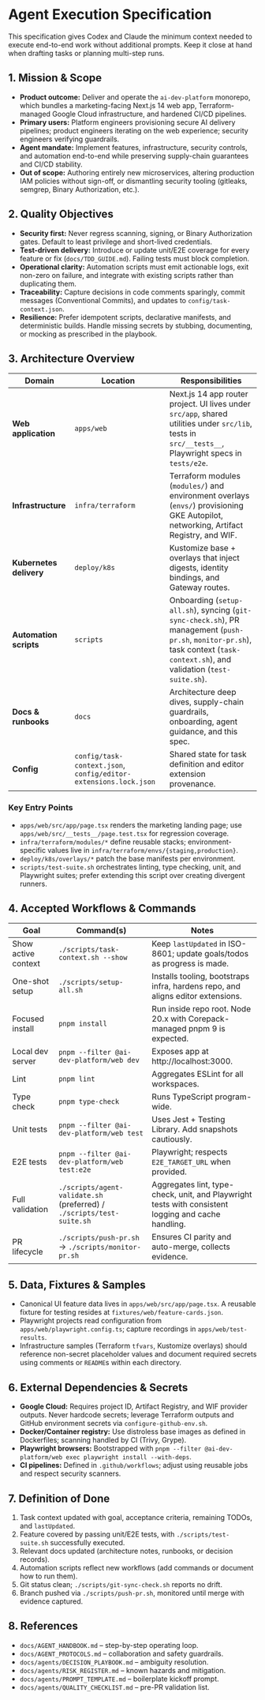 # Agent Execution Specification

This specification gives Codex and Claude the minimum context needed to execute end-to-end work without additional prompts. Keep it close at hand when drafting tasks or planning multi-step runs.

## 1. Mission & Scope

- **Product outcome:** Deliver and operate the `ai-dev-platform` monorepo, which bundles a marketing-facing Next.js 14 web app, Terraform-managed Google Cloud infrastructure, and hardened CI/CD pipelines.
- **Primary users:** Platform engineers provisioning secure AI delivery pipelines; product engineers iterating on the web experience; security engineers verifying guardrails.
- **Agent mandate:** Implement features, infrastructure, security controls, and automation end-to-end while preserving supply-chain guarantees and CI/CD stability.
- **Out of scope:** Authoring entirely new microservices, altering production IAM policies without sign-off, or dismantling security tooling (gitleaks, semgrep, Binary Authorization, etc.).

## 2. Quality Objectives

- **Security first:** Never regress scanning, signing, or Binary Authorization gates. Default to least privilege and short-lived credentials.
- **Test-driven delivery:** Introduce or update unit/E2E coverage for every feature or fix (`docs/TDD_GUIDE.md`). Failing tests must block completion.
- **Operational clarity:** Automation scripts must emit actionable logs, exit non-zero on failure, and integrate with existing scripts rather than duplicating them.
- **Traceability:** Capture decisions in code comments sparingly, commit messages (Conventional Commits), and updates to `config/task-context.json`.
- **Resilience:** Prefer idempotent scripts, declarative manifests, and deterministic builds. Handle missing secrets by stubbing, documenting, or mocking as prescribed in the playbook.

## 3. Architecture Overview

| Domain                  | Location                                                         | Responsibilities                                                                                                                                                               |
| ----------------------- | ---------------------------------------------------------------- | ------------------------------------------------------------------------------------------------------------------------------------------------------------------------------ |
| **Web application**     | `apps/web`                                                       | Next.js 14 app router project. UI lives under `src/app`, shared utilities under `src/lib`, tests in `src/__tests__`, Playwright specs in `tests/e2e`.                          |
| **Infrastructure**      | `infra/terraform`                                                | Terraform modules (`modules/`) and environment overlays (`envs/`) provisioning GKE Autopilot, networking, Artifact Registry, and WIF.                                          |
| **Kubernetes delivery** | `deploy/k8s`                                                     | Kustomize base + overlays that inject digests, identity bindings, and Gateway routes.                                                                                          |
| **Automation scripts**  | `scripts`                                                        | Onboarding (`setup-all.sh`), syncing (`git-sync-check.sh`), PR management (`push-pr.sh`, `monitor-pr.sh`), task context (`task-context.sh`), and validation (`test-suite.sh`). |
| **Docs & runbooks**     | `docs`                                                           | Architecture deep dives, supply-chain guardrails, onboarding, agent guidance, and this spec.                                                                                   |
| **Config**              | `config/task-context.json`, `config/editor-extensions.lock.json` | Shared state for task definition and editor extension provenance.                                                                                                              |

### Key Entry Points

- `apps/web/src/app/page.tsx` renders the marketing landing page; use `apps/web/src/__tests__/page.test.tsx` for regression coverage.
- `infra/terraform/modules/*` define reusable stacks; environment-specific values live in `infra/terraform/envs/{staging,production}`.
- `deploy/k8s/overlays/*` patch the base manifests per environment.
- `scripts/test-suite.sh` orchestrates linting, type checking, unit, and Playwright suites; prefer extending this script over creating divergent runners.

## 4. Accepted Workflows & Commands

| Goal                | Command(s)                                                            | Notes                                                                                               |
| ------------------- | --------------------------------------------------------------------- | --------------------------------------------------------------------------------------------------- |
| Show active context | `./scripts/task-context.sh --show`                                    | Keep `lastUpdated` in ISO-8601; update goals/todos as progress is made.                             |
| One-shot setup      | `./scripts/setup-all.sh`                                              | Installs tooling, bootstraps infra, hardens repo, and aligns editor extensions.                     |
| Focused install     | `pnpm install`                                                        | Run inside repo root. Node 20.x with Corepack-managed pnpm 9 is expected.                           |
| Local dev server    | `pnpm --filter @ai-dev-platform/web dev`                              | Exposes app at http://localhost:3000.                                                               |
| Lint                | `pnpm lint`                                                           | Aggregates ESLint for all workspaces.                                                               |
| Type check          | `pnpm type-check`                                                     | Runs TypeScript program-wide.                                                                       |
| Unit tests          | `pnpm --filter @ai-dev-platform/web test`                             | Uses Jest + Testing Library. Add snapshots cautiously.                                              |
| E2E tests           | `pnpm --filter @ai-dev-platform/web test:e2e`                         | Playwright; respects `E2E_TARGET_URL` when provided.                                                |
| Full validation     | `./scripts/agent-validate.sh` (preferred) / `./scripts/test-suite.sh` | Aggregates lint, type-check, unit, and Playwright tests with consistent logging and cache handling. |
| PR lifecycle        | `./scripts/push-pr.sh` → `./scripts/monitor-pr.sh`                    | Ensures CI parity and auto-merge, collects evidence.                                                |

## 5. Data, Fixtures & Samples

- Canonical UI feature data lives in `apps/web/src/app/page.tsx`. A reusable fixture for testing resides at `fixtures/web/feature-cards.json`.
- Playwright projects read configuration from `apps/web/playwright.config.ts`; capture recordings in `apps/web/test-results`.
- Infrastructure samples (Terraform `tfvars`, Kustomize overlays) should reference non-secret placeholder values and document required secrets using comments or `README`s within each directory.

## 6. External Dependencies & Secrets

- **Google Cloud:** Requires project ID, Artifact Registry, and WIF provider outputs. Never hardcode secrets; leverage Terraform outputs and GitHub environment secrets via `configure-github-env.sh`.
- **Docker/Container registry:** Use distroless base images as defined in Dockerfiles; scanning handled by CI (Trivy, Grype).
- **Playwright browsers:** Bootstrapped with `pnpm --filter @ai-dev-platform/web exec playwright install --with-deps`.
- **CI pipelines:** Defined in `.github/workflows`; adjust using reusable jobs and respect security scanners.

## 7. Definition of Done

1. Task context updated with goal, acceptance criteria, remaining TODOs, and `lastUpdated`.
2. Feature covered by passing unit/E2E tests, with `./scripts/test-suite.sh` successfully executed.
3. Relevant docs updated (architecture notes, runbooks, or decision records).
4. Automation scripts reflect new workflows (add commands or document how to run them).
5. Git status clean; `./scripts/git-sync-check.sh` reports no drift.
6. Branch pushed via `./scripts/push-pr.sh`, monitored until merge with evidence captured.

## 8. References

- `docs/AGENT_HANDBOOK.md` – step-by-step operating loop.
- `docs/AGENT_PROTOCOLS.md` – collaboration and safety guardrails.
- `docs/agents/DECISION_PLAYBOOK.md` – ambiguity resolution.
- `docs/agents/RISK_REGISTER.md` – known hazards and mitigation.
- `docs/agents/PROMPT_TEMPLATE.md` – boilerplate kickoff prompt.
- `docs/agents/QUALITY_CHECKLIST.md` – pre-PR validation list.
